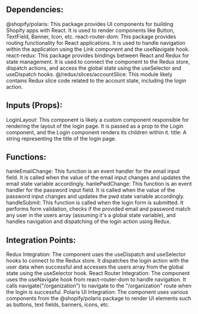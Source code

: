 ## Dependencies:

@shopify/polaris: This package provides UI components for building Shopify apps with React. It is used to render components like Button, TextField, Banner, Icon, etc.
react-router-dom: This package provides routing functionality for React applications. It is used to handle navigation within the application using the Link component and the useNavigate hook.
react-redux: This package provides bindings between React and Redux for state management. It is used to connect the component to the Redux store, dispatch actions, and access the global state using the useSelector and useDispatch hooks.
@/redux/slices/accountSlice: This module likely contains Redux slice code related to the account state, including the login action.


## Inputs (Props):

LoginLayout: This component is likely a custom component responsible for rendering the layout of the login page. It is passed as a prop to the Login component, and the Login component renders its children within it.
title: A string representing the title of the login page.


## Functions:

hanleEmailChange: This function is an event handler for the email input field. It is called when the value of the email input changes and updates the email state variable accordingly.
hanlePwdChange: This function is an event handler for the password input field. It is called when the value of the password input changes and updates the pwd state variable accordingly.
handleSubmit: This function is called when the login form is submitted. It performs form validation, checks if the provided email and password match any user in the users array (assuming it's a global state variable), and handles navigation and dispatching of the login action using Redux.


## Integration Points:

Redux Integration: The component uses the useDispatch and useSelector hooks to connect to the Redux store. It dispatches the login action with the user data when successful and accesses the users array from the global state using the useSelector hook.
React Router Integration: The component uses the useNavigate hook from react-router-dom to handle navigation. It calls navigate("/organization") to navigate to the "/organization" route when the login is successful.
Polaris UI Integration: The component uses various components from the @shopify/polaris package to render UI elements such as buttons, text fields, banners, icons, etc.
